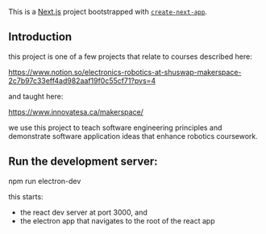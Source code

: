 This is a [Next.js](https://nextjs.org/) project bootstrapped with [`create-next-app`](https://github.com/vercel/next.js/tree/canary/packages/create-next-app).

## Introduction
this project is one of a few projects that relate to courses described here:

https://www.notion.so/electronics-robotics-at-shuswap-makerspace-2c7b97c33eff4ad982aaf19f0c55cf71?pvs=4

and taught here: 

https://www.innovatesa.ca/makerspace/

we use this project to teach software engineering principles and demonstrate software 
application ideas that enhance robotics coursework.  

## Run the development server:

npm run electron-dev

this starts:

- the react dev server at port 3000, and
- the electron app that navigates to the root of the react app


 